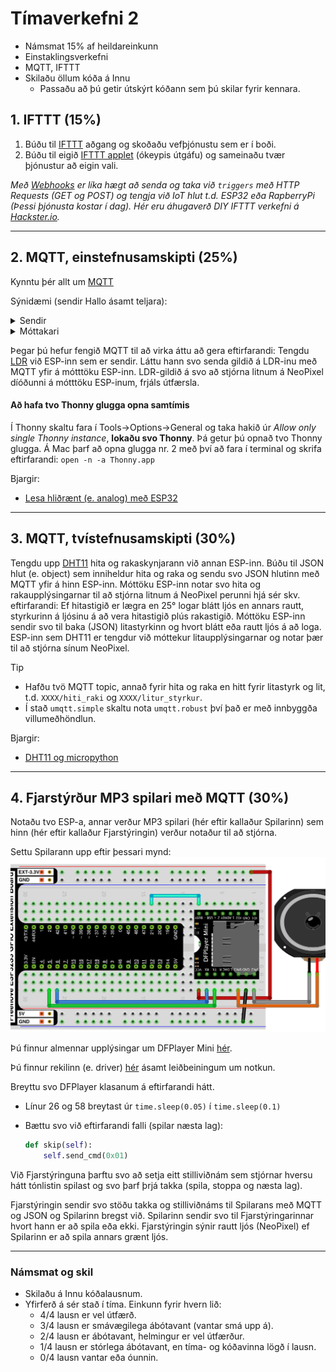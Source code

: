 # Tímaverkefni 2

- Námsmat 15% af heildareinkunn
- Einstaklingsverkefni
- MQTT, IFTTT
- Skilaðu öllum kóða á Innu
  - Passaðu að þú getir útskýrt kóðann sem þú skilar fyrir kennara.

## 1. IFTTT (15%)

1. Búðu til [IFTTT](https://ifttt.com/explore/applets) aðgang og skoðaðu vefþjónustu sem er í boði. 
1. Búðu til eigið [IFTTT applet](https://help.ifttt.com/hc/en-us/articles/360021401373-Creating-your-own-Applet) (ókeypis útgáfu) og sameinaðu tvær þjónustur að eigin vali.

_Með [Webhooks](https://ifttt.com/maker_webhooks/details) er líka hægt að senda og taka við `triggers` með HTTP Requests (GET og POST) og tengja við IoT hlut t.d. ESP32 eða RapberryPi (Þessi þjónusta kostar í dag). Hér eru áhugaverð DIY IFTTT verkefni á [Hackster.io](https://www.hackster.io/ifttt)._

---
 
## 2. MQTT, einstefnusamskipti (25%)

Kynntu þér allt um [MQTT](https://mqtt.org)

Sýnidæmi (sendir Hallo ásamt teljara):

<details>
<summary>Sendir</summary>

```python
from machine import Pin
from time import sleep_ms
from umqtt.simple import MQTTClient

# ------------ Tengjast WIFI -------------
WIFI_SSID = BREYTTU_MÉR
WIFI_LYKILORD = BREYTTU_MÉR

def do_connect():
    import network
    wlan = network.WLAN(network.STA_IF)
    wlan.active(True)
    if not wlan.isconnected():
        print('connecting to network...')
        wlan.connect(WIFI_SSID, WIFI_LYKILORD)
        while not wlan.isconnected():
            pass
    print('network config:', wlan.ifconfig())
    
do_connect()

# ---------------- MQTT ------------------

MQTT_BROKER = "test.mosquitto.org" # eða broker.emqx.io (þarf að vera það sama á sendir og móttakara)
CLIENT_ID = "Sendir"
TOPIC = b"XXXXkynning" # Settu fyrstu fjóra stafinu úr kennitölunni þinni stað í X-anna

mqtt_client = MQTTClient(CLIENT_ID, MQTT_BROKER, keepalive=60)
mqtt_client.connect()

teljari = 0

while True:
    skilabod = f"Halló {teljari}".endcode()  # UTF-8 er sjálfgefið í encode, til að geta notað íslenska stafi
    mqtt_client.publish(TOPIC, skilabod)

    teljari += 1
    sleep_ms(1000)
```
</details>

<details>
<summary>Móttakari</summary>

```python
from machine import Pin
from time import sleep_ms
from umqtt.simple import MQTTClient

# ------------ Tengjast WIFI -------------
WIFI_SSID = BREYTTU_MÉR
WIFI_LYKILORD = BREYTTU_MÉR

def do_connect():
    import network
    wlan = network.WLAN(network.STA_IF)
    wlan.active(True)
    if not wlan.isconnected():
        print('connecting to network...')
        wlan.connect(WIFI_SSID, WIFI_LYKILORD)
        while not wlan.isconnected():
            pass
    print('network config:', wlan.ifconfig())
    
do_connect()

# ---------------- MQTT ------------------

MQTT_BROKER = "test.mosquitto.org" # eða broker.emqx.io (þarf að vera það sama á sendir og móttakara)
CLIENT_ID = "Mottakari"
TOPIC = b"XXXXkynning" # Settu fyrstu fjóra stafinu úr kennitölunni þinni stað í X-anna

# Callback fall, keyrir þegar skilaboð berast með MQTT
def fekk_skilabod(topic, skilabod):
    print(f"TOPIC: {topic.decode()}, skilaboð: {skilabod}")
    # ATH. skilaboðin berast sem strengur

mqtt_client = MQTTClient(CLIENT_ID, MQTT_BROKER, keepalive=60)
mqtt_client.set_callback(fekk_skilabod) # callback fallið skilgreint
mqtt_client.connect()
mqtt_client.subscribe(TOPIC)

while True:
   try:
        mqtt_client.check_msg()
    except:
        mqtt_client.connect()
        mqtt_client = MQTTClient(CLIENT_ID, MQTT_BROKER, keepalive=60)
    sleep_ms(1000)
```
</details>

Þegar þú hefur fengið MQTT til að virka áttu að gera eftirfarandi:
Tengdu [LDR](https://components101.com/resistors/ldr-datasheet) við ESP-inn sem er sendir. Láttu hann svo senda gildið á LDR-inu með MQTT yfir á mótttöku ESP-inn. LDR-gildið á svo að stjórna litnum á NeoPixel díóðunni á mótttöku ESP-inum, frjáls útfærsla.

#### Að hafa tvo Thonny glugga opna samtímis
Í Thonny skaltu fara í Tools->Options->General og taka hakið úr *Allow only single Thonny instance*, **lokaðu svo Thonny**. Þá getur þú opnað tvo Thonny glugga. Á Mac þarf að opna glugga nr. 2 með því að fara í terminal og skrifa eftirfarandi: `open -n -a Thonny.app`


Bjargir: 
- [Lesa hliðrænt (e. analog) með ESP32](https://github.com/VESM1VS/AFANGI/blob/main/Kennsluefni/analog.md#lesi%C3%B0-fr%C3%A1-pinna)

---

## 3. MQTT, tvístefnusamskipti (30%)
 
Tengdu upp [DHT11](https://components101.com/sensors/dht11-temperature-sensor) hita og rakaskynjarann við annan ESP-inn. Búðu til JSON hlut (e. object) sem inniheldur hita og raka og sendu svo JSON hlutinn með MQTT yfir á hinn ESP-inn. Móttöku ESP-inn notar svo hita og rakaupplýsingarnar til að stjórna litnum á NeoPixel perunni hjá sér skv. eftirfarandi: Ef hitastigið er lægra en 25° logar blátt ljós en annars rautt, styrkurinn á ljósinu á að vera hitastigið plús rakastigið. Móttöku ESP-inn sendir svo til baka (JSON) litastyrkinn og hvort blátt eða rautt ljós á að loga. ESP-inn sem DHT11 er tengdur við móttekur litaupplýsingarnar og notar þær til að stjórna sínum NeoPixel.

> [!Tip]
>  - Hafðu tvö MQTT topic, annað fyrir hita og raka en hitt fyrir litastyrk og lit, t.d. `XXXX/hiti_raki` og `XXXX/litur_styrkur`.
>  - Í stað `umqtt.simple` skaltu nota `umqtt.robust` því það er með innbyggða villumeðhöndlun.



Bjargir:
- [DHT11 og micropython](https://docs.micropython.org/en/latest/esp32/quickref.html#dht-driver)

---

## 4. Fjarstýrður MP3 spilari með MQTT (30%)

Notaðu tvo ESP-a, annar verður MP3 spilari (hér eftir kallaður Spilarinn) sem hinn (hér eftir kallaður Fjarstýringin) verður notaður til að stjórna.

Settu Spilarann upp eftir þessari mynd:
![tengingar](https://raw.githubusercontent.com/VESM3/IOT/main/Myndir/dfminiplayer_tengingar.png)

Þú finnur almennar upplýsingar um DFPlayer Mini [hér](https://wiki.dfrobot.com/DFPlayer_Mini_SKU_DFR0299).

Þú finnur rekilinn (e. driver) [hér](https://github.com/redoxcode/micropython-dfplayer) ásamt leiðbeiningum um notkun.

Breyttu svo DFPlayer klasanum á eftirfarandi hátt.
- Línur 26 og 58 breytast úr `time.sleep(0.05)` í `time.sleep(0.1)`
- Bættu svo við eftirfarandi falli (spilar næsta lag):

    ```python
    def skip(self):
        self.send_cmd(0x01)
    ```

Við Fjarstýringuna þarftu svo að setja eitt stilliviðnám sem stjórnar hversu hátt tónlistin spilast og svo þarf þrjá takka (spila, stoppa og næsta lag). 

Fjarstýringin sendir svo stöðu takka og stilliviðnáms til Spilarans með MQTT og JSON og Spilarinn bregst við. Spilarinn sendir svo til Fjarstýringarinnar hvort hann er að spila eða ekki. Fjarstýringin sýnir rautt ljós (NeoPixel) ef Spilarinn er að spila annars grænt ljós.

---

### Námsmat og skil

- Skilaðu á Innu kóðalausnum.
- Yfirferð á sér stað í tíma. Einkunn fyrir hvern lið: 
    - 4/4 lausn er vel útfærð.
    - 3/4 lausn er smávægilega ábótavant (vantar smá upp á).
    - 2/4 lausn er ábótavant, helmingur er vel útfærður.
    - 1/4 lausn er stórlega ábótavant, en tíma- og kóðavinna lögð í lausn.
    - 0/4 lausn vantar eða óunnin.
